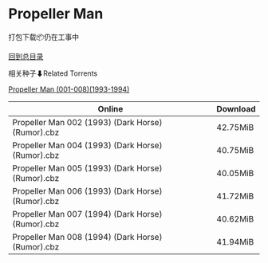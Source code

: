# Propeller Man

打包下载📦仍在工事中

[回到总目录](/Catalogs.md)







相关种子⬇Related Torrents

[Propeller Man (001-008)(1993-1994)](https://github.com/alicewish/markdown/blob/master/torrent/Propeller-Man--001-008--1993-1994.md)

Online | Download
--- | ---
Propeller Man 002 (1993) (Dark Horse) (Rumor).cbz | 42.75MiB
Propeller Man 004 (1993) (Dark Horse) (Rumor).cbz | 40.75MiB
Propeller Man 005 (1993) (Dark Horse) (Rumor).cbz | 40.05MiB
Propeller Man 006 (1993) (Dark Horse) (Rumor).cbz | 41.72MiB
Propeller Man 007 (1994) (Dark Horse) (Rumor).cbz | 40.62MiB
Propeller Man 008 (1994) (Dark Horse) (Rumor).cbz | 41.94MiB